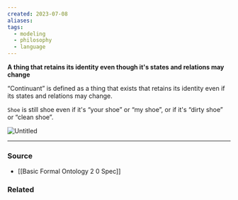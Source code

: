 ```yaml
---
created: 2023-07-08
aliases: 
tags:
  - modeling
  - philosophy
  - language
---
```

**A thing that retains its identity even though it's states and relations may change**

“Continuant” is defined as a thing that exists that retains its identity even if its states and relations may change.

`Shoe` is still shoe even if it's “your shoe” or “my shoe”, or if it's “dirty shoe” or “clean shoe”.

![Untitled](Untitled%2050.png)

---

### Source
- [[Basic Formal Ontology 2 0 Spec]]

### Related